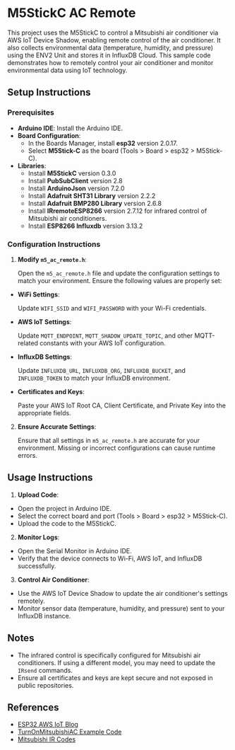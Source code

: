 # M5StickC AC Remote

This project uses the M5StickC to control a Mitsubishi air conditioner via AWS IoT Device Shadow, enabling remote control of the air conditioner. It also collects environmental data (temperature, humidity, and pressure) using the ENV2 Unit and stores it in InfluxDB Cloud. This sample code demonstrates how to remotely control your air conditioner and monitor environmental data using IoT technology.

## Setup Instructions

### Prerequisites

- **Arduino IDE**: Install the Arduino IDE.
- **Board Configuration**:
  - In the Boards Manager, install **esp32** version 2.0.17.
  - Select **M5Stick-C** as the board (Tools > Board > esp32 > M5Stick-C).
- **Libraries**:
  - Install **M5StickC** version 0.3.0
  - Install **PubSubClient** version 2.8
  - Install **ArduinoJson** version 7.2.0
  - Install **Adafruit SHT31 Library** version 2.2.2
  - Install **Adafruit BMP280 Library** version 2.6.8
  - Install **IRremoteESP8266** version 2.7.12 for infrared control of Mitsubishi air conditioners.
  - Install **ESP8266 Influxdb** version 3.13.2

### Configuration Instructions

1. **Modify `m5_ac_remote.h`**:

   Open the `m5_ac_remote.h` file and update the configuration settings to match your environment. Ensure the following values are properly set:

- **WiFi Settings**:

  Update `WIFI_SSID` and `WIFI_PASSWORD` with your Wi-Fi credentials.

- **AWS IoT Settings**:

  Update `MQTT_ENDPOINT`, `MQTT_SHADOW_UPDATE_TOPIC`, and other MQTT-related constants with your AWS IoT configuration.

- **InfluxDB Settings**:

  Update `INFLUXDB_URL`, `INFLUXDB_ORG`, `INFLUXDB_BUCKET`, and `INFLUXDB_TOKEN` to match your InfluxDB environment.

- **Certificates and Keys**:
  
  Paste your AWS IoT Root CA, Client Certificate, and Private Key into the appropriate fields.

2. **Ensure Accurate Settings**:

    Ensure that all settings in `m5_ac_remote.h` are accurate for your environment. Missing or incorrect configurations can cause runtime errors.

## Usage Instructions

1. **Upload Code**:

- Open the project in Arduino IDE.
- Select the correct board and port (Tools > Board > esp32 > M5Stick-C).
- Upload the code to the M5StickC.

2. **Monitor Logs**:

- Open the Serial Monitor in Arduino IDE.
- Verify that the device connects to Wi-Fi, AWS IoT, and InfluxDB successfully.

3. **Control Air Conditioner**:

- Use the AWS IoT Device Shadow to update the air conditioner's settings remotely.
- Monitor sensor data (temperature, humidity, and pressure) sent to your InfluxDB instance.

## Notes

- The infrared control is specifically configured for Mitsubishi air conditioners. If using a different model, you may need to update the `IRsend` commands.
- Ensure all certificates and keys are kept secure and not exposed in public repositories.

## References

- [ESP32 AWS IoT Blog](https://blog.maripo.org/2017/07/esp32-aws-iot/)
- [TurnOnMitsubishiAC Example Code](https://github.com/crankyoldgit/IRremoteESP8266/blob/master/examples/TurnOnMitsubishiAC/TurnOnMitsubishiAC.ino)
- [Mitsubishi IR Codes](https://github.com/crankyoldgit/IRremoteESP8266/blob/master/src/ir_Mitsubishi.h)
